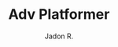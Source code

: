 ---
layout: none
school-year: 2017-2018
categories: student-project
title:  "Adv Platformer"
author: "Jadon R."
description:

author-url: "https://scratch.mit.edu/users/jayraider9/"
project-id: "216088359"
---